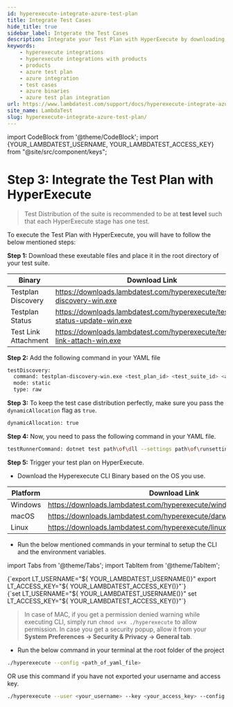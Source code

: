```yaml
---
id: hyperexecute-integrate-azure-test-plan
title: Integrate Test Cases 
hide_title: true
sidebar_label: Intgerate the Test Cases
description: Integrate your Test Plan with HyperExecute by downloading necessary executable files, configure YAML files, and trigger your test plan for efficient test execution.
keywords:
    - hyperexecute integrations
    - hyperexecute integrations with products
    - products
    - azure test plan
    - azure integration
    - test cases
    - azure binaries
    - azure test plan integration
url: https://www.lambdatest.com/support/docs/hyperexecute-integrate-azure-test-plan/
site_name: LambdaTest
slug: hyperexecute-integrate-azure-test-plan/
---
```


import CodeBlock from '@theme/CodeBlock';
import {YOUR_LAMBDATEST_USERNAME, YOUR_LAMBDATEST_ACCESS_KEY} from "@site/src/component/keys";

<script type="application/ld+json"
      dangerouslySetInnerHTML={{ __html: JSON.stringify({
       "@context": "https://schema.org",
        "@type": "BreadcrumbList",
        "itemListElement": [{
          "@type": "ListItem",
          "position": 1,
          "name": "Home",
          "item": "https://www.lambdatest.com"
        },{
          "@type": "ListItem",
          "position": 2,
          "name": "Support",
          "item": "https://www.lambdatest.com/support/docs/"
        },{
          "@type": "ListItem",
          "position": 3,
          "name": "Azure Test Plan Integration with HyperExecute",
          "item": "https://www.lambdatest.com/support/docs/hyperexecute-integrate-azure-test-plan/"
        }]
      })
    }}
></script>

# Step 3: Integrate the Test Plan with HyperExecute

> Test Distribution of the suite is recommended to be at **test level** such that each HyperExecute stage has one test.

To execute the Test Plan with HyperExecute, you will have to follow the below mentioned steps:

**Step 1:** Download these exeutable files and place it in the root directory of your test suite.

| Binary | Download Link |
|--------|---------------|
| Testplan Discovery | https://downloads.lambdatest.com/hyperexecute/testplan-discovery-win.exe |
| Testplan Status | https://downloads.lambdatest.com/hyperexecute/testplan-status-update-win.exe |
| Test Link Attachment | https://downloads.lambdatest.com/hyperexecute/test-link-attach-win.exe |

**Step 2:** Add the following command in your YAML file

```bash
testDiscovery:
  command: testplan-discovery-win.exe <test_plan_id> <test_suite_id> <azure_org> <azure_project> <azure_access_token>
  mode: static
  type: raw
```

**Step 3:** To keep the test case distribution perfectly, make sure you pass the `dynamicAllocation` flag as `true`.

```bash
dynamicAllocation: true
```

**Step 4:** Now, you need to pass the following command in your YAML file. 

```bash
testRunnerCommand: dotnet test path\of\dll --settings path\of\runsettings --filter '"Name=$test"' ; testplan-status-update-win.exe <testplan_id> <test_suite_id> <azure_org> <azure_project> <azure_access_token> <lt_username> <lt_access_key> ; test-link-attach-win.exe <azure_org_name> <azure_project_name> <azure_access_token>
```

**Step 5:** Trigger your test plan on HyperExecute.

- Download the Hyperexecute CLI Binary based on the OS you use.

| Platform | Download Link |
|-----------|--------------|
| Windows |	https://downloads.lambdatest.com/hyperexecute/windows/hyperexecute.exe |
| macOS |	https://downloads.lambdatest.com/hyperexecute/darwin/hyperexecute |
| Linux |	https://downloads.lambdatest.com/hyperexecute/linux/hyperexecute |

- Run the below mentioned commands in your terminal to setup the CLI and the environment variables.

import Tabs from '@theme/Tabs';
import TabItem from '@theme/TabItem';

<Tabs className="docs__val">

<TabItem value="bash" label="Linux / MacOS" default>

  <div className="lambdatest__codeblock">
    <CodeBlock className="language-bash">
  {`export LT_USERNAME="${ YOUR_LAMBDATEST_USERNAME()}"
export LT_ACCESS_KEY="${ YOUR_LAMBDATEST_ACCESS_KEY()}"`}
  </CodeBlock>
</div>

</TabItem>

<TabItem value="powershell" label="Windows" default>

  <div className="lambdatest__codeblock">
    <CodeBlock className="language-powershell">
  {`set LT_USERNAME="${ YOUR_LAMBDATEST_USERNAME()}"
set LT_ACCESS_KEY="${ YOUR_LAMBDATEST_ACCESS_KEY()}"`}
  </CodeBlock>
</div>

</TabItem>
</Tabs>

> In case of MAC, if you get a permission denied warning while executing CLI, simply run `chmod u+x ./hyperexecute` to allow permission. In case you get a security popup, allow it from your **System Preferences → Security & Privacy → General tab**.

- Run the below command in your terminal at the root folder of the project

```bash
./hyperexecute --config <path_of_yaml_file>
```

OR use this command if you have not exported your username and access key.

```bash
./hyperexecute --user <your_username> --key <your_access_key> --config <your_yaml_file_name>
```